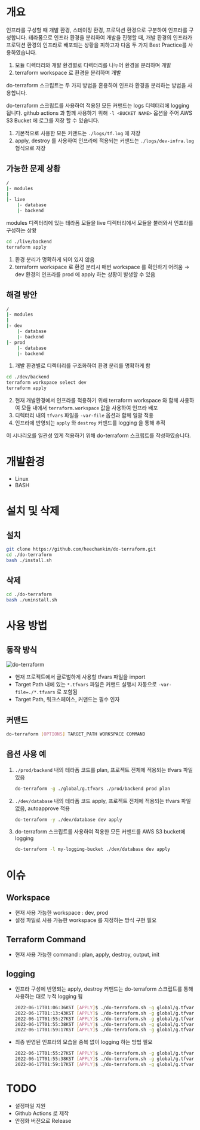 # 개요

인프라를 구성할 때 개발 환경, 스테이징 환경, 프로덕션 환경으로 구분하여 인프라를 구성합니다. 테라폼으로 인프라 환경을 분리하여 개발을 진행할 때, 개발 환경의 인프라가 프로덕션 환경의 인프라로 배포되는 상황을 피하고자 다음 두 가지 Best Practice를 사용하였습니다.

1. 모듈 디렉터리와 개발 환경별로 디렉터리를 나누어 환경을 분리하며 개발
2. terraform workspace 로 환경을 분리하며 개발

do-terraform 스크립트는 두 가지 방법을 혼용하여 인프라 환경을 분리하는 방법을 사용합니다.



do-terraform 스크립트를 사용하여 적용된 모든 커맨드는 logs 디렉터리에 logging 됩니다. github actions 과 함께 사용하기 위해 `-l <BUCKET NAME>` 옵션을 주어 AWS S3 Bucket 에 로그를 저장 할 수 있습니다.

1. 기본적으로 사용한 모든 커맨드는 `./logs/tf.log` 에 저장
2. apply, destroy 를 사용하여 인프라에 적용되는 커맨드는 `./logs/dev-infra.log` 형식으로 저장


## 가능한 문제 상황

```bash
/
|- modules
|
|- live
    |- database
    |- backend
```

modules 디렉터리에 있는 테라폼 모듈을 live 디렉터리에서 모듈을 불러와서 인프라를 구성하는 상황

```bash
cd ./live/backend
terraform apply
```

1. 환경 분리가 명확하게 되어 있지 않음
2. terraform workspace 로 환경 분리시 매번 workspace 를 확인하기 어려움 → dev 환경의 인프라를 prod 에 apply 하는 상황이 발생할 수 있음


## 해결 방안

```bash
/
|- modules
|
|- dev
    |- database
    |- backend
|- prod
    |- database
    |- backend
```

1. 개발 환경별로 디렉터리를 구조화하여 환경 분리를 명확하게 함

```bash
cd ./dev/backend
terraform workspace select dev
terraform apply
```

2. 현재 개발환경에서 인프라를 적용하기 위해 terraform workspace 와 함께 사용하여 모듈 내에서 `terraform.workspace` 값을 사용하여 인프라 배포
3. 디렉터리 내의 `tfvars` 파일을 `-var-file` 옵션과 함께 일괄 적용
4. 인프라에 반영되는 `apply` 와 `destroy` 커맨드를 logging 을 통해 추적

이 시나리오를 일관성 있게 적용하기 위해 do-terraform 스크립트를 작성하였습니다.



# 개발환경

- Linux
- BASH



# 설치 및 삭제


## 설치

```bash
git clone https://github.com/heechankim/do-terraform.git
cd ./do-terraform
bash ./install.sh
```


## 삭제

```bash
cd ./do-terraform
bash ./uninstall.sh
```



# 사용 방법


## 동작 방식
![do-terraform](https://user-images.githubusercontent.com/96629089/174828340-47f76505-45d6-4144-af78-434c70463e29.png)
- 현재 프로젝트에서 글로벌하게 사용할 tfvars 파일을 import
- Target Path 내에 있는 `*.tfvars` 파일은 커맨드 실행시 자동으로 `-var-file=./*.tfvars` 로 포함됨
- Target Path, 워크스페이스, 커맨드는 필수 인자


## 커맨드

```bash
do-terraform [OPTIONS] TARGET_PATH WORKSPACE COMMAND
```


## 옵션 사용 예

1. `./prod/backend` 내의 테라폼 코드를 plan, 프로젝트 전체에 적용되는 tfvars 파일 있음
    
    ```bash
    do-terraform -g ./global/g.tfvars ./prod/backend prod plan
    ```
    
2. `./dev/database` 내의 테라폼 코드 apply, 프로젝트 전체에 적용되는 tfvars 파일 없음, autoapprove 적용
    
    ```bash
    do-terraform -y ./dev/database dev apply
    ```
    
3. do-terraform 스크립트를 사용하여 적용한 모든 커맨드를 AWS S3 bucket에 logging
    
    ```bash
    do-terraform -l my-logging-bucket ./dev/database dev apply
    ```



# 이슈


## Workspace

- 현재 사용 가능한 workspace : dev, prod
- 설정 파일로 사용 가능한 workspace 를 지정하는 방식 구현 필요


## Terraform Command

- 현재 사용 가능한 command : plan, apply, destroy, output, init


## logging

- 인프라 구성에 반영되는 apply, destroy 커맨드는 do-terraform 스크립트를 통해 사용하는 대로 누적 logging 됨
    
    ```bash
    2022-06-17T01:06:36KST [APPLY]$ ./do-terraform.sh -g global/g.tfvars -y -l autosql-infra-terraform-state dev/vpc/ dev apply
    2022-06-17T01:13:43KST [APPLY]$ ./do-terraform.sh -g global/g.tfvars -y -l autosql-infra-terraform-state dev/vpc/ dev apply
    2022-06-17T01:55:27KST [APPLY]$ ./do-terraform.sh -g global/g.tfvars -y -l autosql-infra-terraform-state dev/vpc/ dev apply
    2022-06-17T01:55:38KST [APPLY]$ ./do-terraform.sh -g global/g.tfvars -y -l autosql-infra-terraform-state dev/frontend/ dev apply
    2022-06-17T01:59:17KST [APPLY]$ ./do-terraform.sh -g global/g.tfvars -y -l autosql-infra-terraform-state dev/backend/ dev apply
    ```
    
- 최종 반영된 인프라의 모습을 중복 없이 logging 하는 방법 필요
    
    ```bash
    2022-06-17T01:55:27KST [APPLY]$ ./do-terraform.sh -g global/g.tfvars -y -l autosql-infra-terraform-state dev/vpc/ dev apply
    2022-06-17T01:55:38KST [APPLY]$ ./do-terraform.sh -g global/g.tfvars -y -l autosql-infra-terraform-state dev/frontend/ dev apply
    2022-06-17T01:59:17KST [APPLY]$ ./do-terraform.sh -g global/g.tfvars -y -l autosql-infra-terraform-state dev/backend/ dev apply
    ```

# TODO

- 설정파일 지원
- Github Actions 로 제작
- 안정화 버전으로 Release

